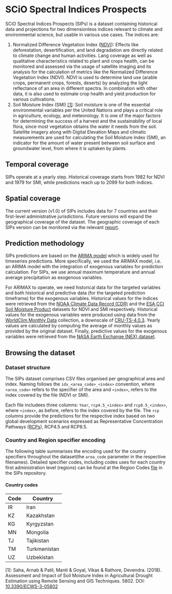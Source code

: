 # SCiO Spectral Indices Prospects

SCiO Spectral Indices Prospects (SIPs) is a dataset containing historical data and projections for two dimensionless indices relevant to climate and environmental science, but usable in various use cases. The indices are:

1. Normalized Difference Vegetation Index ([NDVI](https://en.wikipedia.org/wiki/Normalized_difference_vegetation_index)): Effects like deforestation, desertification, and land degradation are directly related to climate change and human activities. Lang coverage as well as qualitative characteristics related to plant and crops health, can be monitored and assessed via the usage of satellite imaging and its analysis for the calculation of metrics like the Normalized Difference Vegetation Index (NDVI). NDVI is used to determine land use (arable crops, permanent crops, forests, deserts) by analyzing the light reflectance of an area in different spectra. In combination with other data, it is also used to estimate crop health and yield production for various cultivations.
2. Soil Moisture Index (SMI) [[1]](#1): Soil moisture is one of the essential environmental variables per the United Nations and plays a critical role in agriculture, ecology, and meteorology. It is one of the major factors for determining the success of a harvest and the sustainability of local flora, since most vegetation obtains the water it needs from the soil. Satellite imagery along with Digital Elevation Maps and climatic measurements are used for calculating the Soil Moisture Index (SMI), an indicator for the amount of water present between soil surface and groundwater level, from where it is uptaken by plants.

## Temporal coverage

SIPs operate at a yearly step. Historical coverage starts from 1982 for NDVI and 1979 for SMI, while predictions reach up to 2099 for both indices.

## Spatial coverage

The current version (v1.0) of SIPs includes data for 7 countries and their first-level administrative jurisdictions. Future versions will expand the geographical coverage of the dataset. The geographic coverage of each SIPs version can be monitored via the relevant [report](https://github.com/SCiO-systems/SIP/blob/main/Geographic%20Coverage.md).

## Prediction methodology

SIPs predictions are based on the [ARIMA model](https://en.wikipedia.org/wiki/Autoregressive_integrated_moving_average) which is widely used for timeseries predictions. More specifically, we used the ARIMAX model, i.e. an ARIMA model with the integration of exogenous variables for prediction calculation. For SIPs, we use annual maximum temperature and annual average precipitation as exogenous variables.

For ARIMAX to operate, we need historical data for the targeted variables and both historical and predictive data (for the targeted prediction timeframe) for the exogenous variables. Historical values for the indices were retrieved from the [NOAA Climate Data Record (CDR)](https://data.nodc.noaa.gov/cgi-bin/iso?id=gov.noaa.ncdc:C00813) and the [ESA CCI Soil Moisture Product](https://www.esa-soilmoisture-cci.org/node/238) datasets for NDVI and SMI respectively. Historical values for the exogenous variables were produced using data from the [WorldClim Monthly Data](https://www.worldclim.org/data/monthlywth.html) collection, a downscale of [CRU-TS-4.0.3](https://crudata.uea.ac.uk/cru/data/hrg/cru_ts_4.03/). Yearly values are calculated by computing the average of monthly values as provided by the original dataset. Finally, predictive values for the exogenous variables were retrieved from the [NASA Earth Exchange (NEX) dataset](https://www.nasa.gov/nex).

## Browsing the dataset

### Dataset structure

The SIPs dataset comprises CSV files organised per geographical area and index. Naming follows the `idx_<area_code>_<index>` convention, where `<area_code>` refers to the specifier of the area and `<index>`, refers to the index covered by the file (NDVI or SMI).

Each file includees three columns: `Year`, `rcp4.5_<index>` and `rcp8.5_<index>`, where `<index>`, as before, refers to the index covered by the file. The `rcp` columns provide the predictions for the respective index based on two global development scenarios expressed as Representative Concentration Pathways ([RCPs](https://sedac.ciesin.columbia.edu/ddc/ar5_scenario_process/RCPs.html)), RCP4.5 and RCP8.5.

### Country and Region specifier encoding

The following table summarises the encoding used for the country specifiers throughout the dataset(the `area_code` parameter in the respective filenames). Detailed specifier codes, including codes uses for each country first administration level (regions) can be found at the Region Codes [file](https://github.com/SCiO-systems/SIP/blob/main/Region%20Codes.md) in the SIPs repository.

#### Country codes

| Code | Country      |
| ---- | ------------ |
| IR   | Iran         |
| KZ   | Kazakhstan   |
| KG   | Kyrgyzstan   |
| MN   | Mongolia     |
| TJ   | Tajikistan   |
| TM   | Turkmenistan |
| UZ   | Uzbekistan   |

<a id="1">[1]</a>: Saha, Arnab & Patil, Manti & Goyal, Vikas & Rathore, Devendra. (2018). Assessment and Impact of Soil Moisture Index in Agricultural Drought Estimation using Remote Sensing and GIS Techniques. 5802. DOI: [10.3390/ECWS-3-05802](http://dx.doi.org/10.3390/ECWS-3-05802)
